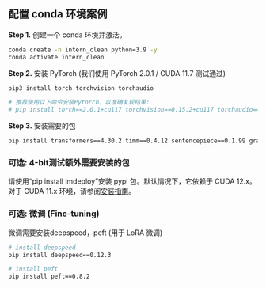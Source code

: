 ## 配置 conda 环境案例

**Step 1.** 创建一个 conda 环境并激活。

```bash
conda create -n intern_clean python=3.9 -y
conda activate intern_clean
```

**Step 2.** 安装 PyTorch (我们使用 PyTorch 2.0.1 / CUDA 11.7 测试通过)

```bash
pip3 install torch torchvision torchaudio

# 推荐使用以下命令安装Pytorch，以准确复现结果:
# pip install torch==2.0.1+cu117 torchvision==0.15.2+cu117 torchaudio==2.0.2 --index-url https://download.pytorch.org/whl/cu117
```

**Step 3.** 安装需要的包

```bash
pip install transformers==4.30.2 timm==0.4.12 sentencepiece==0.1.99 gradio==3.44.4 markdown2==2.4.10 xlsxwriter==3.1.2 einops
```

### 可选: 4-bit测试额外需要安装的包

请使用“pip install lmdeploy”安装 pypi 包。默认情况下，它依赖于 CUDA 12.x。
对于 CUDA 11.x 环境，请参阅[安装指南](https://lmdeploy.readthedocs.io/en/latest/get_started.html#installation)。

### 可选: 微调 (Fine-tuning)

微调需要安装deepspeed，peft (用于 LoRA 微调)

```bash
# install deepspeed
pip install deepspeed==0.12.3

# install peft
pip install peft==0.8.2
```
